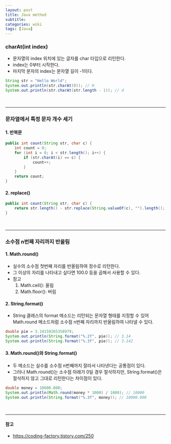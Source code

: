 ```yaml
---
layout: post
title: Java method
subtitle: 
categories: wiki
tags: [Java]
---
```


### charAt(int index)
- 문자열의 index 위치에 있는 글자를 char 타입으로 리턴한다.
- index는 0부터 시작한다.
- 마지막 문자의 index는 문자열 길이 -1이다.

```java
String str = "Hello World";
System.out.println(str.charAt(0)); // H
System.out.println(str.charAt(str.length - 1)); // d
```
<br>

---

### 문자열에서 특정 문자 개수 세기
#### 1. 반복문
```java
public int count(String str, char c) {
    int count = 0;
    for (int i = 0; i < str.length(); i++) {
        if (str.charAt(i) == c) {
            count++;
        }
    }
    return count;
}
```
#### 2. replace()
```java
public int count(String str, char c) {
    return str.length() - str.replace(String.valueOf(c), "").length();
}
```
<br>

---

### 소수점 n번째 자리까지 반올림
#### 1. Math.round()
- 실수의 소수점 첫번째 자리를 반올림하여 정수로 리턴한다.
- 그 이상의 자리를 나타내고 싶다면 100.0 등을 곱해서 사용할 수 있다.
- 참고
    1. Math.ceil(): 올림
    1. Math.floor(): 버림

#### 2. String.format()
- String 클래스의 format 메소드는 리턴되는 문자열 형태를 지정할 수 있어 Math.round 메소드처럼 소수점 n번째 자리까지 반올림하여 나타낼 수 있다.

```java
double pie = 3.14159265358979;
System.out.println(String.format("%.2f", pie)); // 3.14
System.out.println(String.format("%.3f", pie)); // 3.142
```

#### 3. Math.round()와 String.format()
- 두 메소드는 실수를 소수점 n번째까지 잘라서 나타낸다는 공통점이 있다.
- 그러나 Math.round()는 소수점 아래가 0일 경우 절삭하지만, String.format()은 절삭하지 않고 그대로 리턴한다는 차이점이 있다.

```java
double money = 10000.000;
System.out.println(Math.round(money * 1000) / 1000); // 10000
System.out.println(String.format("%.3f", money)); // 10000.000
```
<br>

---
#### 참고
- https://coding-factory.tistory.com/250